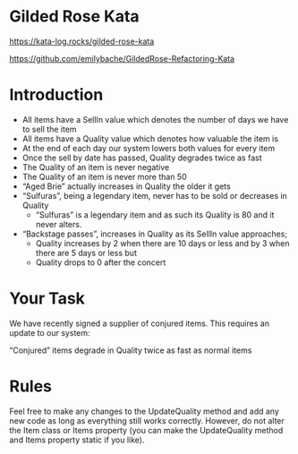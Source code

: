 # Gilded Rose Kata

https://kata-log.rocks/gilded-rose-kata

https://github.com/emilybache/GildedRose-Refactoring-Kata

# Introduction

- All items have a SellIn value which denotes the number of days we have to sell the item
- All items have a Quality value which denotes how valuable the item is
- At the end of each day our system lowers both values for every item
- Once the sell by date has passed, Quality degrades twice as fast
- The Quality of an item is never negative
- The Quality of an item is never more than 50
- “Aged Brie” actually increases in Quality the older it gets
- “Sulfuras”, being a legendary item, never has to be sold or decreases in Quality
  - “Sulfuras” is a legendary item and as such its Quality is 80 and it never alters.
- “Backstage passes”, increases in Quality as its SellIn value approaches;
  - Quality increases by 2 when there are 10 days or less and by 3 when there are 5 days or less but
  - Quality drops to 0 after the concert

# Your Task

We have recently signed a supplier of conjured items. This requires an update to our system:

“Conjured” items degrade in Quality twice as fast as normal items

# Rules

Feel free to make any changes to the UpdateQuality method and add any new code as long as everything still works correctly.
However, do not alter the Item class or Items property (you can make the UpdateQuality method and Items property static if you like).
